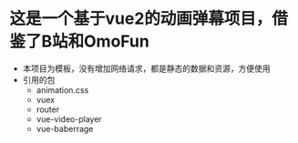 # 这是一个基于vue2的动画弹幕项目，借鉴了B站和OmoFun
- 本项目为模板，没有增加网络请求，都是静态的数据和资源，方便使用
- 引用的包
  - animation.css
  - vuex
  - router
  - vue-video-player
  - vue-baberrage
